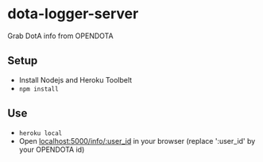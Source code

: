 # dota-logger-server
Grab DotA info from OPENDOTA

## Setup
- Install Nodejs and Heroku Toolbelt
- `npm install`

## Use
- `heroku local`
- Open [localhost:5000/info/:user_id](localhost:5000/info/:user_id) in your browser (replace ':user_id' by your OPENDOTA id)
